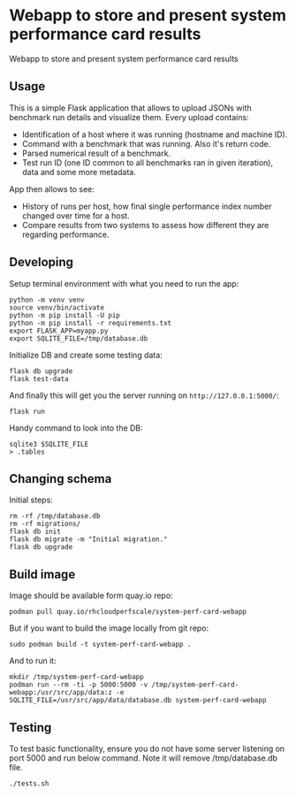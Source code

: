 Webapp to store and present system performance card results
===========================================================

Webapp to store and present system performance card results

Usage
-----

This is a simple Flask application that allows to upload JSONs with benchmark run details and visualize them.
Every upload contains:

* Identification of a host where it was running (hostname and machine ID).
* Command with a benchmark that was running. Also it's return code.
* Parsed numerical result of a benchmark.
* Test run ID (one ID common to all benchmarks ran in given iteration), data and some more metadata.

App then allows to see:

* History of runs per host, how final single performance index number changed over time for a host.
* Compare results from two systems to assess how different they are regarding performance.

Developing
----------

Setup terminal environment with what you need to run the app:

    python -m venv venv
    source venv/bin/activate
    python -m pip install -U pip
    python -m pip install -r requirements.txt
    export FLASK_APP=myapp.py
    export SQLITE_FILE=/tmp/database.db

Initialize DB and create some testing data:

    flask db upgrade
    flask test-data

And finally this will get you the server running on `http://127.0.0.1:5000/`:

    flask run

Handy command to look into the DB:

    sqlite3 $SQLITE_FILE
    > .tables

Changing schema
---------------

Initial steps:

    rm -rf /tmp/database.db
    rm -rf migrations/
    flask db init
    flask db migrate -m "Initial migration."
    flask db upgrade


Build image
-----------

Image should be available form quay.io repo:

    podman pull quay.io/rhcloudperfscale/system-perf-card-webapp

But if you want to build the image locally from git repo:

    sudo podman build -t system-perf-card-webapp .

And to run it:

    mkdir /tmp/system-perf-card-webapp
    podman run --rm -ti -p 5000:5000 -v /tmp/system-perf-card-webapp:/usr/src/app/data:z -e SQLITE_FILE=/usr/src/app/data/database.db system-perf-card-webapp


Testing
-------

To test basic functionality, ensure you do not have some server listening on port 5000 and run below command.
Note it will remove /tmp/database.db file.

    ./tests.sh
